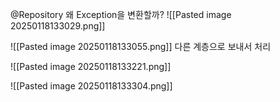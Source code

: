@Repository 왜 Exception을 변환할까?
![[Pasted image 20250118133029.png]]


![[Pasted image 20250118133055.png]]
다른 계층으로 보내서 처리

![[Pasted image 20250118133221.png]]

![[Pasted image 20250118133304.png]]